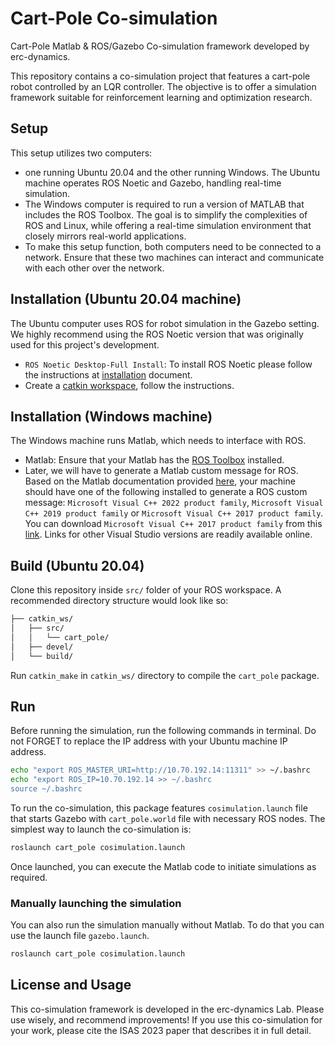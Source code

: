 # Cart-Pole Co-simulation
Cart-Pole Matlab & ROS/Gazebo Co-simulation framework developed by erc-dynamics.

This repository contains a co-simulation project that features a cart-pole robot controlled by an LQR controller. The objective is to offer a simulation framework suitable for reinforcement learning and optimization research.

## Setup
This setup utilizes two computers: 
- one running Ubuntu 20.04 and the other running Windows. The Ubuntu machine operates ROS Noetic and Gazebo, handling real-time simulation. 
- The Windows computer is required to run a version of MATLAB that includes the ROS Toolbox. The goal is to simplify the complexities of ROS and Linux, while offering a real-time simulation environment that closely mirrors real-world applications.
- To make this setup function, both computers need to be connected to a network. Ensure that these two machines can interact and communicate with each other over the network.

## Installation (Ubuntu 20.04 machine)

The Ubuntu computer uses ROS for robot simulation in the Gazebo setting. We highly recommend using the ROS Noetic version that was originally used for this project's development.
- `ROS Noetic Desktop-Full Install`: To install ROS Noetic please follow the instructions at [installation](https://wiki.ros.org/noetic/Installation/Ubuntu) document.
- Create a [catkin workspace](https://wiki.ros.org/catkin/Tutorials/create_a_workspace), follow the instructions.

## Installation (Windows machine)
The Windows machine runs Matlab, which needs to interface with ROS.
- Matlab: Ensure that your Matlab has the [ROS Toolbox](https://www.mathworks.com/products/ros.html) installed.
- Later, we will have to generate a Matlab custom message for ROS.  Based on the Matlab documentation provided [here](https://www.mathworks.com/support/requirements/supported-compilers.html), your machine should have one of the following installed to generate a ROS custom message: `Microsoft Visual C++ 2022 product family`, `Microsoft Visual C++ 2019 product family` or `Microsoft Visual C++ 2017 product family`. You can download `Microsoft Visual C++ 2017 product family` from this [link](https://learn.microsoft.com/en-ca/visualstudio/releasenotes/vs2017-relnotes). Links for other Visual Studio versions are readily available online.

## Build (Ubuntu 20.04)
Clone this repository inside `src/` folder of your ROS workspace. A recommended directory structure would look like so:

```bash
├── catkin_ws/
│   ├── src/
│   │   └── cart_pole/
│   ├── devel/
│   └── build/
```

Run `catkin_make` in `catkin_ws/` directory to compile the `cart_pole` package.

## Run
Before running the simulation, run the following commands in terminal. Do not FORGET to replace the IP address with your Ubuntu machine IP address.
```bash
echo "export ROS_MASTER_URI=http://10.70.192.14:11311" >> ~/.bashrc
echo "export ROS_IP=10.70.192.14 >> ~/.bashrc
source ~/.bashrc
```

To run the co-simulation, this package features `cosimulation.launch` file that starts Gazebo with `cart_pole.world` file with necessary ROS nodes. The simplest way to launch the co-simulation is:

```bash
roslaunch cart_pole cosimulation.launch
```

Once launched, you can execute the Matlab code to initiate simulations as required.

### Manually launching the simulation
You can also run the simulation manually without Matlab. To do that you can use the launch file `gazebo.launch`. 

```bash
roslaunch cart_pole cosimulation.launch
```

## License and Usage
This co-simulation framework is developed in the erc-dynamics Lab. Please use wisely, and recommend improvements!
If you use this co-simulation for your work, please cite the ISAS 2023 paper that describes it in full detail.
